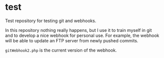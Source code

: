 # test
Test repository for testing git and webhooks.

In this repository nothing really happens, but I use it to train myself in git and to develop a nice webhook for personal use.
For example, the webhook will be able to update an FTP server from newly pushed commits.

`gitWebhook2.php` is the current version of the webhook.